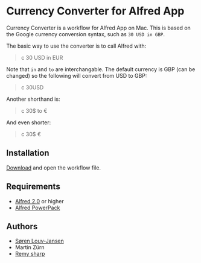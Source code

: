 # Currency Converter for Alfred App

Currency Converter is a workflow for Alfred App on Mac. This is based on the Google currency conversion syntax, such as `30 USD in GBP`.

The basic way to use the converter is to call Alfred with:

> c 30 USD in EUR

Note that `in` and `to` are interchangable. The default currency is GBP (can be changed) so the following will convert from USD to GBP:

> c 30USD

Another shorthand is:

> c 30$ to €

And even shorter:

> c 30$ €

## Installation

[Download](./Currency%20Converter.alfredworkflow) and open the workflow file.

## Requirements

 - [Alfred 2.0](http://www.alfredapp.com/) or higher
 - [Alfred PowerPack](http://www.alfredapp.com/powerpack/)

## Authors

- [Søren Louv-Jansen](https://twitter.com/sorenlouv)
- Martin Zürn
- [Remy sharp](https://remysharp.com)
